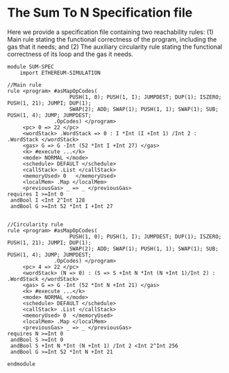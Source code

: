 The Sum To N Specification file
===============================

Here we provide a specification file containing two reachability rules: 
(1) Main rule stating the functional correctness of the program, including the gas that it needs; and
(2) The auxiliary circularity rule stating the functional correctness of its loop and the gas it needs.



```{.k}
module SUM-SPEC
    import ETHEREUM-SIMULATION
	
//Main rule		
rule <program> #asMapOpCodes(
					PUSH(1, 0); PUSH(1, I); JUMPDEST; DUP(1); ISZERO; PUSH(1, 21); JUMPI; DUP(1);
					SWAP(2); ADD; SWAP(1); PUSH(1, 1); SWAP(1); SUB; PUSH(1, 4); JUMP; JUMPDEST;
			   .OpCodes) </program>
	 <pc> 0 => 22 </pc>
	 <wordStack> .WordStack => 0 : I *Int (I +Int 1) /Int 2 : .WordStack </wordStack>
	 <gas> G => G -Int (52 *Int I +Int 27) </gas>
	 <k> #execute ...</k>
	 <mode> NORMAL </mode>
	 <schedule> DEFAULT </schedule>
	 <callStack> .List </callStack>
	 <memoryUsed> 0   </memoryUsed>
	 <localMem> .Map </localMem>	 
	 <previousGas> _ => _ </previousGas>     
requires I >=Int 0
 andBool I <Int 2^Int 128
 andBool G >=Int 52 *Int I +Int 27  


//Circularity rule
rule <program> #asMapOpCodes(
					PUSH(1, 0); PUSH(1, I); JUMPDEST; DUP(1); ISZERO; PUSH(1, 21); JUMPI; DUP(1);
					SWAP(2); ADD; SWAP(1); PUSH(1, 1); SWAP(1); SUB; PUSH(1, 4); JUMP; JUMPDEST;
			   .OpCodes) </program>
	 <pc> 4 => 22 </pc>
	 <wordStack> (N => 0) : (S => S +Int N *Int (N +Int 1)/Int 2) : .WordStack </wordStack>
	 <gas> G => G -Int (52 *Int N +Int 21) </gas>
     <k> #execute ...</k>
	 <mode> NORMAL </mode>
	 <schedule> DEFAULT </schedule>
	 <callStack> .List </callStack>
	 <memoryUsed> 0  </memoryUsed> 
	 <localMem> .Map </localMem> 
	 <previousGas> _ => _ </previousGas>	 
requires N >=Int 0
 andBool S >=Int 0 
 andBool S +Int N *Int (N +Int 1) /Int 2 <Int 2^Int 256 
 andBool G >=Int 52 *Int N +Int 21 

endmodule
```
